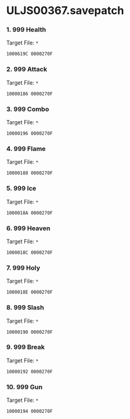 # ULJS00367.savepatch

### 1. 999 Health

Target File: `*`

```
1000619C 0000270F
```

### 2. 999 Attack

Target File: `*`

```
10000186 0000270F
```

### 3. 999 Combo

Target File: `*`

```
10000196 0000270F
```

### 4. 999 Flame

Target File: `*`

```
10000188 0000270F
```

### 5. 999 Ice

Target File: `*`

```
1000018A 0000270F
```

### 6. 999 Heaven

Target File: `*`

```
1000018C 0000270F
```

### 7. 999 Holy

Target File: `*`

```
1000018E 0000270F
```

### 8. 999 Slash

Target File: `*`

```
10000190 0000270F
```

### 9. 999 Break

Target File: `*`

```
10000192 0000270F
```

### 10. 999 Gun

Target File: `*`

```
10000194 0000270F
```

